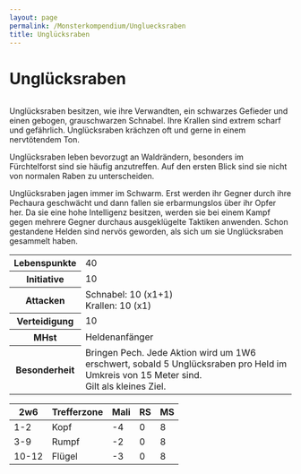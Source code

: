 ```yaml
---
layout: page
permalink: /Monsterkompendium/Ungluecksraben
title: Unglücksraben
---
```


# Unglücksraben

<img alt="" src="{{ site.baseurl }}/assets/images/monster/ungluecksrabe.jpg"/>

Unglücksraben besitzen, wie ihre Verwandten, ein schwarzes Gefieder und einen gebogen, grauschwarzen Schnabel. Ihre Krallen sind extrem scharf und gefährlich. Unglücksraben krächzen oft und gerne in einem nervtötendem Ton.

Unglücksraben leben bevorzugt an Waldrändern, besonders im Fürchtelforst sind sie häufig anzutreffen. Auf den ersten Blick sind sie nicht von normalen Raben zu unterscheiden.

Unglücksraben jagen immer im Schwarm. Erst werden ihr Gegner durch ihre Pechaura geschwächt und dann fallen sie erbarmungslos über ihr Opfer her. Da sie eine hohe Intelligenz besitzen, werden sie bei einem Kampf gegen mehrere Gegner durchaus ausgeklügelte Taktiken anwenden. Schon gestandene Helden sind nervös geworden, als sich um sie Unglücksraben gesammelt haben.

<table  >
<tbody>
<tr><th>Lebenspunkte</th><td>40</td></tr>
<tr><th>Initiative</th><td>10</td></tr>
<tr><th>Attacken</th><td>Schnabel: 10 (x1+1)<br/>
Krallen: 10 (x1)</td></tr>
<tr><th>Verteidigung</th><td>10</td></tr>
<tr><th>MHst</th><td>Heldenanfänger</td></tr>
<tr><th>Besonderheit</th><td>Bringen Pech. Jede Aktion wird um 1W6 erschwert, sobald 5 Unglücksraben pro Held im Umkreis von 15 Meter sind.<br/>
Gilt als kleines Ziel.</td></tr>
</tbody>
</table>
<table  >
<thead>
<tr><th>2w6</th><th>Trefferzone</th><th>Mali</th><th>RS</th><th>MS</th></tr>
</thead>
<tbody>
<tr><td>1-2</td><td>Kopf</td><td>-4</td><td>0</td><td>8</td></tr>
<tr><td>3-9</td><td>Rumpf</td><td>-2</td><td>0</td><td>8</td></tr>
<tr><td>10-12</td><td>Flügel</td><td>-3</td><td>0</td><td>8</td></tr>
</tbody>
</table>
